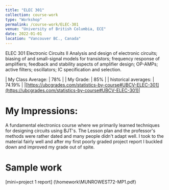 ```yaml
---
title: "ELEC 301"
collection: course-work
type: "Workshop"
permalink: /course-work/ELEC-301
venue: "University of British Columbia, ECE"
date: 2022-01-01
location: "Vancouver BC., Canada"
---
```


ELEC 301
Electronic Circuits II
Analysis and design of electronic circuits; biasing of and small-signal models for transistors; frequency response of amplifiers; feedback and stability aspects of amplifier design; OP-AMPs; active filters; oscillators; IC specification and selection.


| My Class Average: | 78% |
| My Grade: | 85% |
| historical averages: | 74.19% | 
|[https://ubcgrades.com/statistics-by-course#UBCV-ELEC-301](https://ubcgrades.com/statistics-by-course#UBCV-ELEC-301)|

# My Impressions:

A fundamental electronics course where we primarily learned techniques for designing circuits using BJT's. The Lesson plan and the professor's methods were rather dated and many people didn't adapt well. I took to the material fairly well and after my first poorly graded project report I buckled down and improved my grade out of spite.

# Sample work

[mini=project 1 report] (\homework\MUNROWEST72-MP1.pdf)